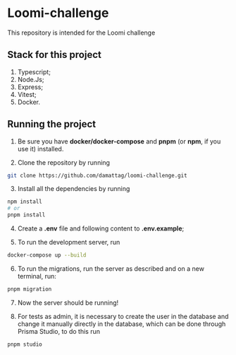 # Loomi-challenge
This repository is intended for the Loomi challenge

## Stack for this project

1. Typescript;
2. Node.Js;
3. Express;
4. Vitest;
5. Docker.

## Running the project

1. Be sure you have **docker/docker-compose** and **pnpm** (or **npm**, if you use it) installed.

2. Clone the repository by running 
```bash 
git clone https://github.com/damattag/loomi-challenge.git
```

3. Install all the dependencies by running
```bash 
npm install
# or
pnpm install
```

4. Create a **.env** file and following content to **.env.example**;
  
5. To run the development server, run
```bash
docker-compose up --build
```

6. To run the migrations, run the server as described and on a new terminal, run:
```bash
pnpm migration
```

7. Now the server should be running!

8. For tests as admin, it is necessary to create the user in the database and change it manually directly in the database, which can be done through Prisma Studio, to do this run
```
pnpm studio
```
